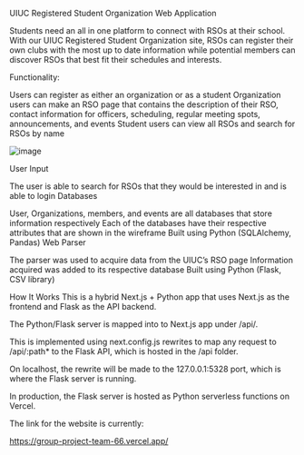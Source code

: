 UIUC Registered Student Organization Web Application

Students need an all in one platform to connect with RSOs at their school. With our UIUC Registered Student Organization site, RSOs can register their own clubs with the most up to date information while potential members can discover RSOs that best fit their schedules and interests.

Functionality:

Users can register as either an organization or as a student
Organization users can make an RSO page that contains the description of their RSO, contact information for officers, scheduling, regular meeting spots, announcements, and events
Student users can view all RSOs and search for RSOs by name


![image](https://github.com/user-attachments/assets/1e2c46e5-0a86-4f06-9135-0e6a44b08894)

User Input

The user is able to search for RSOs that they would be interested in and is able to login
Databases

User, Organizations, members, and events are all databases that store information respectively
Each of the databases have their respective attributes that are shown in the wireframe
Built using Python (SQLAlchemy, Pandas)
Web Parser

The parser was used to acquire data from the UIUC’s RSO page
Information acquired was added to its respective database
Built using Python (Flask, CSV library)



How It Works
This is a hybrid Next.js + Python app that uses Next.js as the frontend and Flask as the API backend.

The Python/Flask server is mapped into to Next.js app under /api/.

This is implemented using next.config.js rewrites to map any request to /api/:path* to the Flask API, which is hosted in the /api folder.

On localhost, the rewrite will be made to the 127.0.0.1:5328 port, which is where the Flask server is running.

In production, the Flask server is hosted as Python serverless functions on Vercel.



The link for the website is currently:

https://group-project-team-66.vercel.app/
